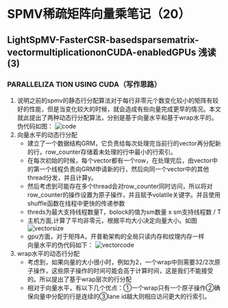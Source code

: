 # SPMV稀疏矩阵向量乘笔记（20）
## LightSpMV-FasterCSR-basedsparsematrix-vectormultiplicationonCUDA-enabledGPUs 浅读 (3)
### **PARALLELIZA TION USING CUDA**（写作思路）
1. 说明之前的spmv的静态行分配算法对于每行非零元个数变化较小的矩阵有较好的性能，但是当变化较大的时候，就会造成有些向量完成更早的情况。本文就此提出了两种动态行分配算法，分别是基于向量水平和基于wrap水平的。伪代码如图：
![code](/mymd/学习日记-spmv（20）/code.png)
2. 向量水平的动态行分配
   * 建立了一个数据结构GRM，它负责给每次处理完当前行的vector再分配新的行，row_counter存储着未处理的行中最小的行索引。
   * 在每次初始的时候，每个vector都有一个row，在处理完后，由vector中的第一个线程负责向GRM申请新的行，然后向同一个vector中的其他thread分发，并且计算y。
   * 然后考虑到可能存在多个thread会对row_counter同时访问，所以将对row_counter的操作设置为原子操作，并且赋予volatile关键字。并且使用shuffle函数在线程中更快的传递参数
   * threds为最大支持线程数量T，bolock的值为sm数量 x sm支持线程数 / T
   * 主机方面,计算了平均非零元，根据平均大小决定向量大小。如图
   ![vectorsize](/mymd/学习日记-spmv（20）/vectorsize.png)
   * gpu方面，对于矩阵A，开普勒架构的全局只读内存和纹理内存一样  
向量水平的伪代码如下：
![vectorcode](/mymd/学习日记-spmv（20）/vectorcode.png)
1. wrap水平的动态行分配
   * 考虑到，如果向量的大小很小时，例如为2，一个wrap中则需要32/2次原子操作，这些原子操作的时间可能会高于计算时间，这是我们不能接受的。所以提出了基于wrap层次的行分配
   * 相对于向量水平，有以下几个优点：①一个wrap只有一个原子操作②确保向量中分配的行是连续的③lane id越大则相应访问更大的行索引。